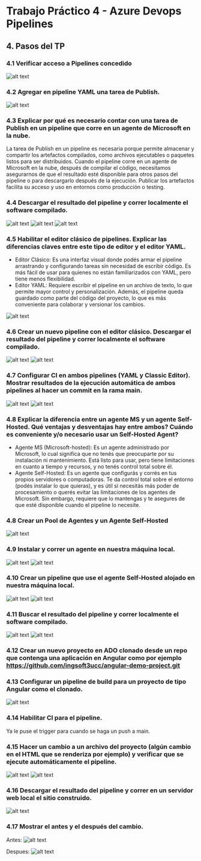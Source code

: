# Trabajo Práctico 4 - Azure Devops Pipelines

## 4. Pasos del TP

### 4.1 Verificar acceso a Pipelines concedido
![alt text](img/image-1.png)

### 4.2 Agregar en pipeline YAML una tarea de Publish.
![alt text](img/image-2.png)

### 4.3 Explicar por qué es necesario contar con una tarea de Publish en un pipeline que corre en un agente de Microsoft en la nube.
La tarea de Publish en un pipeline es necesaria porque permite almacenar y compartir los artefactos compilados, como archivos ejecutables o paquetes listos para ser distribuidos. Cuando el pipeline corre en un agente de Microsoft en la nube, después de compilar el código, necesitamos asegurarnos de que el resultado esté disponible para otros pasos del pipeline o para descargarlo después de la ejecución. Publicar los artefactos facilita su acceso y uso en entornos como producción o testing.

### 4.4 Descargar el resultado del pipeline y correr localmente el software compilado.
![alt text](img/image-3.png)
![alt text](img/image-6.png)
![alt text](img/image-7.png)

### 4.5 Habilitar el editor clásico de pipelines. Explicar las diferencias claves entre este tipo de editor y el editor YAML.
- Editor Clásico: Es una interfaz visual donde podés armar el pipeline arrastrando y configurando tareas sin necesidad de escribir código. Es más fácil de usar para quienes no están familiarizados con YAML, pero tiene menos flexibilidad.
- Editor YAML: Requiere escribir el pipeline en un archivo de texto, lo que permite mayor control y personalización. Además, el pipeline queda guardado como parte del código del proyecto, lo que es más conveniente para colaborar y versionar los cambios.

![alt text](img/image-4.png)


### 4.6 Crear un nuevo pipeline con el editor clásico. Descargar el resultado del pipeline y correr localmente el software compilado.
![alt text](img/image-5.png)
![alt text](img/image-8.png)

### 4.7 Configurar CI en ambos pipelines (YAML y Classic Editor). Mostrar resultados de la ejecución automática de ambos pipelines al hacer un commit en la rama main.
![alt text](img/image-9.png)
![alt text](img/image-10.png)

### 4.8 Explicar la diferencia entre un agente MS y un agente Self-Hosted. Qué ventajas y desventajas hay entre ambos? Cuándo es conveniente y/o necesario usar un Self-Hosted Agent?
- Agente MS (Microsoft-hosted): Es un agente administrado por Microsoft, lo cual significa que no tenés que preocuparte por su instalación ni mantenimiento. Está listo para usar, pero tiene limitaciones en cuanto a tiempo y recursos, y no tenés control total sobre él.
- Agente Self-Hosted: Es un agente que configurás y corrés en tus propios servidores o computadoras. Te da control total sobre el entorno (podés instalar lo que quieras), y es útil si necesitás más poder de procesamiento o querés evitar las limitaciones de los agentes de Microsoft. Sin embargo, requiere que lo mantengas y te asegures de que esté disponible cuando el pipeline lo necesite.

### 4.8 Crear un Pool de Agentes y un Agente Self-Hosted
![alt text](img/image-11.png)

### 4.9 Instalar y correr un agente en nuestra máquina local.
![alt text](img/image-12.png)
![alt text](img/image-13.png)

### 4.10 Crear un pipeline que use el agente Self-Hosted alojado en nuestra máquina local.
![alt text](img/image-17.png)
![alt text](img/image-14.png)

### 4.11 Buscar el resultado del pipeline y correr localmente el software compilado.
![alt text](img/image-18.png)
![alt text](img/image-19.png)

### 4.12 Crear un nuevo proyecto en ADO clonado desde un repo que contenga una aplicación en Angular como por ejemplo https://github.com/ingsoft3ucc/angular-demo-project.git


### 4.13 Configurar un pipeline de build para un proyecto de tipo Angular como el clonado.
![alt text](img/image-21.png)

### 4.14 Habilitar CI para el pipeline.
Ya le puse el trigger para cuando se haga un push a main.

### 4.15 Hacer un cambio a un archivo del proyecto (algún cambio en el HTML que se renderiza por ejemplo) y verificar que se ejecute automáticamente el pipeline.
![alt text](img/image-26.png)
![alt text](img/image-24.png)

### 4.16 Descargar el resultado del pipeline y correr en un servidor web local el sitio construido.
![alt text](img/image-25.png)

### 4.17 Mostrar el antes y el después del cambio.
Antes:
![alt text](img/image-22.png)

Despues:
![alt text](img/image-23.png)
